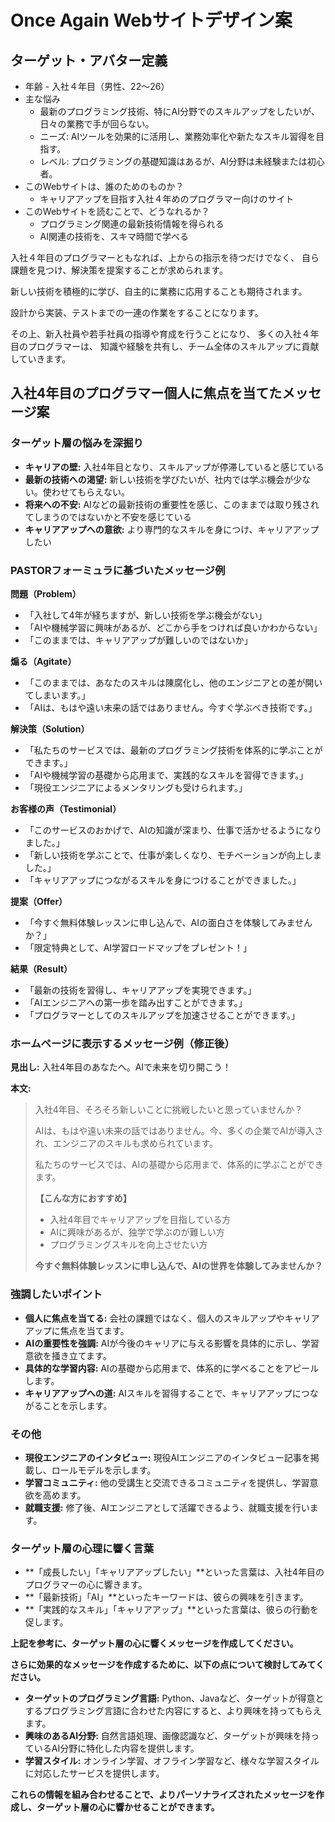 # Once Again Webサイトデザイン案

## ターゲット・アバター定義

* 年齢 - 入社４年目（男性、22〜26）
* 主な悩み
  - 最新のプログラミング技術、特にAI分野でのスキルアップをしたいが、日々の業務で手が回らない。
  - ニーズ: AIツールを効果的に活用し、業務効率化や新たなスキル習得を目指す。
  - レベル: プログラミングの基礎知識はあるが、AI分野は未経験または初心者。
* このWebサイトは、誰のためのものか？
  - キャリアアップを目指す入社４年めのプログラマー向けのサイト
* このWebサイトを読むことで、どうなれるか？
  - プログラミング関連の最新技術情報を得られる
  - AI関連の技術を、スキマ時間で学べる
  
入社４年目のプログラマーともなれば、上からの指示を待つだけでなく、
自ら課題を見つけ、解決策を提案することが求められます。

新しい技術を積極的に学び、自主的に業務に応用することも期待されます。

設計から実装、テストまでの一連の作業をすることになります。

その上、新入社員や若手社員の指導や育成を行うことになり、
多くの入社４年目のプログラマーは、
知識や経験を共有し、チーム全体のスキルアップに貢献していきます。

## 入社4年目のプログラマー個人に焦点を当てたメッセージ案

### ターゲット層の悩みを深掘り

* **キャリアの壁:** 入社4年目となり、スキルアップが停滞していると感じている
* **最新の技術への渇望:** 新しい技術を学びたいが、社内では学ぶ機会が少ない。使わせてもらえない。
* **将来への不安:** AIなどの最新技術の重要性を感じ、このままでは取り残されてしまうのではないかと不安を感じている
* **キャリアアップへの意欲:** より専門的なスキルを身につけ、キャリアアップしたい

### PASTORフォーミュラに基づいたメッセージ例

**問題（Problem）**
* 「入社して4年が経ちますが、新しい技術を学ぶ機会がない」
* 「AIや機械学習に興味があるが、どこから手をつければ良いかわからない」
* 「このままでは、キャリアアップが難しいのではないか」

**煽る（Agitate）**
* 「このままでは、あなたのスキルは陳腐化し、他のエンジニアとの差が開いてしまいます。」
* 「AIは、もはや遠い未来の話ではありません。今すぐ学ぶべき技術です。」

**解決策（Solution）**
* 「私たちのサービスでは、最新のプログラミング技術を体系的に学ぶことができます。」
* 「AIや機械学習の基礎から応用まで、実践的なスキルを習得できます。」
* 「現役エンジニアによるメンタリングも受けられます。」

**お客様の声（Testimonial）**
* 「このサービスのおかげで、AIの知識が深まり、仕事で活かせるようになりました。」
* 「新しい技術を学ぶことで、仕事が楽しくなり、モチベーションが向上しました。」
* 「キャリアアップにつながるスキルを身につけることができました。」

**提案（Offer）**
* 「今すぐ無料体験レッスンに申し込んで、AIの面白さを体験してみませんか？」
* 「限定特典として、AI学習ロードマップをプレゼント！」

**結果（Result）**
* 「最新の技術を習得し、キャリアアップを実現できます。」
* 「AIエンジニアへの第一歩を踏み出すことができます。」
* 「プログラマーとしてのスキルアップを加速させることができます。」

### ホームページに表示するメッセージ例（修正後）

**見出し:** 入社4年目のあなたへ。AIで未来を切り開こう！

**本文:**

> 入社4年目、そろそろ新しいことに挑戦したいと思っていませんか？
>
> AIは、もはや遠い未来の話ではありません。今、多くの企業でAIが導入され、エンジニアのスキルも求められています。
>
> 私たちのサービスでは、AIの基礎から応用まで、体系的に学ぶことができます。
>
> **【こんな方におすすめ】**
> * 入社4年目でキャリアアップを目指している方
> * AIに興味があるが、独学で学ぶのが難しい方
> * プログラミングスキルを向上させたい方
>
> **今すぐ無料体験レッスンに申し込んで、AIの世界を体験してみませんか？**

### 強調したいポイント

* **個人に焦点を当てる:** 会社の課題ではなく、個人のスキルアップやキャリアアップに焦点を当てます。
* **AIの重要性を強調:** AIが今後のキャリアに与える影響を具体的に示し、学習意欲を掻き立てます。
* **具体的な学習内容:** AIの基礎から応用まで、体系的に学べることをアピールします。
* **キャリアアップへの道:** AIスキルを習得することで、キャリアアップにつながることを示します。

### その他

* **現役エンジニアのインタビュー:** 現役AIエンジニアのインタビュー記事を掲載し、ロールモデルを示します。
* **学習コミュニティ:** 他の受講生と交流できるコミュニティを提供し、学習意欲を高めます。
* **就職支援:** 修了後、AIエンジニアとして活躍できるよう、就職支援を行います。

### ターゲット層の心理に響く言葉

* **「成長したい」「キャリアアップしたい」**といった言葉は、入社4年目のプログラマーの心に響きます。
* **「最新技術」「AI」**といったキーワードは、彼らの興味を引きます。
* **「実践的なスキル」「キャリアアップ」**といった言葉は、彼らの行動を促します。

**上記を参考に、ターゲット層の心に響くメッセージを作成してください。**

**さらに効果的なメッセージを作成するために、以下の点について検討してみてください。**
* **ターゲットのプログラミング言語:** Python、Javaなど、ターゲットが得意とするプログラミング言語に合わせた内容にすると、より興味を持ってもらえます。
* **興味のあるAI分野:** 自然言語処理、画像認識など、ターゲットが興味を持っているAI分野に特化した内容を提供します。
* **学習スタイル:** オンライン学習、オフライン学習など、様々な学習スタイルに対応したサービスを提供します。

**これらの情報を組み合わせることで、よりパーソナライズされたメッセージを作成し、ターゲット層の心に響かせることができます。**
